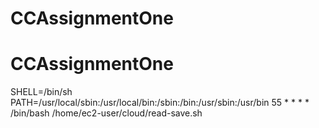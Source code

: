 # CCAssignmentOne
# CCAssignmentOne

SHELL=/bin/sh
PATH=/usr/local/sbin:/usr/local/bin:/sbin:/bin:/usr/sbin:/usr/bin
55 * * * * /bin/bash /home/ec2-user/cloud/read-save.sh

